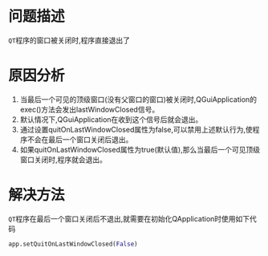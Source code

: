 
# 问题描述
`QT`程序的窗口被关闭时,程序直接退出了

# 原因分析
1. 当最后一个可见的顶级窗口(没有父窗口的窗口)被关闭时,QGuiApplication的exec()方法会发出lastWindowClosed信号。
2. 默认情况下,QGuiApplication在收到这个信号后就会退出。
3. 通过设置quitOnLastWindowClosed属性为false,可以禁用上述默认行为,使程序不会在最后一个窗口关闭后退出。
4. 如果quitOnLastWindowClosed属性为true(默认值),那么当最后一个可见顶级窗口关闭时,程序就会退出。
# 解决方法
`QT`程序在最后一个窗口关闭后不退出,就需要在初始化QApplication时使用如下代码
``` python
app.setQuitOnLastWindowClosed(False)
```

